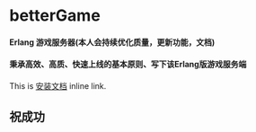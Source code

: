 # betterGame
#### Erlang 游戏服务器(本人会持续优化质量，更新功能，文档)

#### 秉承高效、高质、快速上线的基本原则、写下该Erlang版游戏服务端

This is [安装文档](http://example.com/ "Title") inline link.


##   祝成功
